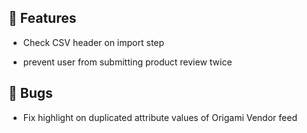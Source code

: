 ## 🚀 Features

- Check CSV header on import step

- prevent user from submitting product review twice


## 🐛 Bugs

- Fix highlight on duplicated attribute values of Origami Vendor feed